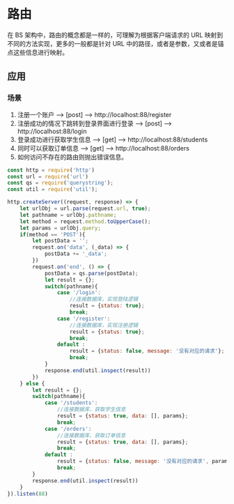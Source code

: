 # 路由
在 BS 架构中，路由的概念都是一样的，可理解为根据客户端请求的 URL 映射到不同的方法实现，更多的一般都是针对 URL 中的路径，或者是参数，又或者是锚点这些信息进行映射。

## 应用
### 场景
1. 注册一个账户 --> [post] --> http://localhost:88/register
2. 注册成功的情况下跳转到登录界面进行登录 --> [post] --> http://localhost:88/login
3. 登录成功进行获取学生信息 --> [get] --> http://localhost:88/students
4. 同时可以获取订单信息 --> [get] --> http://localhost:88/orders
5. 如何访问不存在的路由则抛出错误信息。

```javascript
const http = require('http')
const url = require('url')
const qs = require('querystring');
const util = require('util');

http.createServer((request, response) => {
    let urlObj = url.parse(request.url, true);
    let pathname = urlObj.pathname;
    let method = request.method.toUpperCase();
    let params = urlObj.query;
    if(method == 'POST'){
        let postData = '';
        request.on('data', (_data) => {
            postData += '_data';
        })
        request.on('end', () => {
            postData = qs.parse(postData);
            let result = {};
            switch(pathname){
                case '/login':
                    //连接数据库，实现登陆逻辑
                    result = {status: true};
                    break;
                case '/register':
                    //连接数据库，实现注册逻辑
                    result = {status: true};
                    break;
                default :
                    result = {status: false, message: '没有对应的请求'};
                    break;                  
            }
            response.end(util.inspect(result))
        })
    } else {
        let result = {};
        switch(pathname){
            case '/students':
                //连接数据库，获取学生信息
                result = {status: true, data: [], params};
                break;
            case '/orders':
                //连接数据库，获取订单信息
                result = {status: true, data: [], params};
                break;
            default :
                result = {status: false, message: '没有对应的请求', params};
                break;
        }
        response.end(util.inspect(result))
    }
}).listen(88)
```
